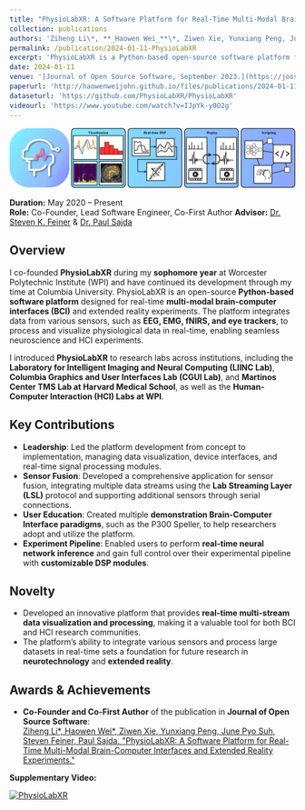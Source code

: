 ```yaml
---
title: "PhysioLabXR: A Software Platform for Real-Time Multi-Modal Brain-Computer Interfaces and Extended Reality Experiments"
collection: publications
authors: 'Ziheng Li\*, **_Haowen Wei_**\*, Ziwen Xie, Yunxiang Peng, June Pyo Suh, Steven Feiner, Paul Sajda'
permalink: /publication/2024-01-11-PhysioLabXR
excerpt: 'PhysioLabXR is a Python-based open-source software platform for neuroscience and human-computer interaction (HCI) experiments, enabling real-time and multi-modal physiological data processing. The platform supports a variety of sensors including EEG, fNIRS, and eye trackers, while offering tools for multi-stream visualization, real-time digital signal processing (DSP), and experiment recording. With native support for popular data transfer protocols such as Lab Streaming Layer (LSL) and ZeroMQ (ZMQ), PhysioLabXR facilitates seamless integration and control over experimental pipelines. This tool serves as a foundation for future BCI and HCI experiments, significantly benefiting the research community.'
date: 2024-01-11
venue: '[Journal of Open Source Software, September 2023.](https://joss.theoj.org/papers/10.21105/joss.05854)'
paperurl: 'http://haowenweijohn.github.io/files/publications/2024-01-11-PhysioLabXR.pdf'
dataseturl: 'https://github.com/PhysioLabXR/PhysioLabXR'
videourl: 'https://www.youtube.com/watch?v=IJpYk-y0O2g'
---
```


![TeaserImage](../images/publications/2024-01-11-PhysioLabXR-Teaser.png)

**Duration:** May 2020 – Present  
**Role:** Co-Founder, Lead Software Engineer, Co-First Author 
**Advisor:** [Dr. Steven K. Feiner](https://www.cs.columbia.edu/~feiner/) & [Dr. Paul Sajda](https://www.bme.columbia.edu/faculty/paul-sajda)

## Overview
I co-founded **PhysioLabXR** during my **sophomore year** at Worcester Polytechnic Institute (WPI) and have continued its development through my time at Columbia University. PhysioLabXR is an open-source **Python-based software platform** designed for real-time **multi-modal brain-computer interfaces (BCI)** and extended reality experiments. The platform integrates data from various sensors, such as **EEG, EMG, fNIRS, and eye trackers**, to process and visualize physiological data in real-time, enabling seamless neuroscience and HCI experiments.

I introduced **PhysioLabXR** to research labs across institutions, including the **Laboratory for Intelligent Imaging and Neural Computing (LIINC Lab)**, **Columbia Graphics and User Interfaces Lab (CGUI Lab)**, and **Martinos Center TMS Lab at Harvard Medical School**, as well as the **Human-Computer Interaction (HCI) Labs at WPI**.

## Key Contributions
- **Leadership**: Led the platform development from concept to implementation, managing data visualization, device interfaces, and real-time signal processing modules.
- **Sensor Fusion**: Developed a comprehensive application for sensor fusion, integrating multiple data streams using the **Lab Streaming Layer (LSL)** protocol and supporting additional sensors through serial connections.
- **User Education**: Created multiple **demonstration Brain-Computer Interface paradigms**, such as the P300 Speller, to help researchers adopt and utilize the platform.
- **Experiment Pipeline**: Enabled users to perform **real-time neural network inference** and gain full control over their experimental pipeline with **customizable DSP modules**.

## Novelty
- Developed an innovative platform that provides **real-time multi-stream data visualization and processing**, making it a valuable tool for both BCI and HCI research communities.
- The platform’s ability to integrate various sensors and process large datasets in real-time sets a foundation for future research in **neurotechnology** and **extended reality**.

## Awards & Achievements
- **Co-Founder and Co-First Author** of the publication in **Journal of Open Source Software**:  
  [Ziheng Li\*, Haowen Wei\*, Ziwen Xie, Yunxiang Peng, June Pyo Suh, Steven Feiner, Paul Sajda. "PhysioLabXR: A Software Platform for Real-Time Multi-Modal Brain-Computer Interfaces and Extended Reality Experiments."](https://joss.theoj.org/papers/10.21105/joss.05854)



**Supplementary Video:**

[![PhysioLabXR](https://img.youtube.com/vi/IJpYk-y0O2g/0.jpg)](https://www.youtube.com/watch?v=IJpYk-y0O2g)
